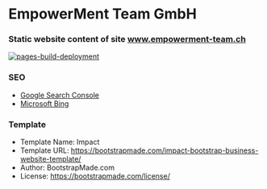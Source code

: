 # EmpowerMent Team GmbH

### Static website content of site www.empowerment-team.ch

[![pages-build-deployment](https://github.com/arburk/empowerment-team/actions/workflows/pages/pages-build-deployment/badge.svg)](https://github.com/arburk/empowerment-team/actions/workflows/pages/pages-build-deployment)

### SEO
- [Google Search Console](https://search.google.com/search-console?resource_id=sc-domain%3Aempowerment-team.ch&hl=de)
- [Microsoft Bing](https://www.bing.com/webmasters?siteUrl=https%3A%2F%2Fwww.empowerment-team.ch%2F)

### Template
- Template Name: Impact 
- Template URL: https://bootstrapmade.com/impact-bootstrap-business-website-template/
- Author: BootstrapMade.com 
- License: https://bootstrapmade.com/license/
